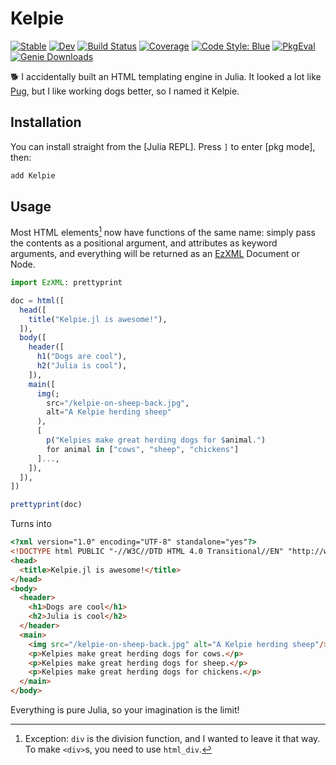 # Kelpie

[![Stable](https://img.shields.io/badge/docs-stable-blue.svg)](https://MillironX.github.io/Kelpie.jl/stable)
[![Dev](https://img.shields.io/badge/docs-dev-blue.svg)](https://MillironX.github.io/Kelpie.jl/dev)
[![Build Status](https://github.com/MillironX/Kelpie.jl/actions/workflows/CI.yml/badge.svg?branch=master)](https://github.com/MillironX/Kelpie.jl/actions/workflows/CI.yml?query=branch%3Amaster)
[![Coverage](https://codecov.io/gh/MillironX/Kelpie.jl/branch/master/graph/badge.svg)](https://codecov.io/gh/MillironX/Kelpie.jl)
[![Code Style: Blue](https://img.shields.io/badge/code%20style-blue-4495d1.svg)](https://github.com/invenia/BlueStyle)
[![PkgEval](https://JuliaCI.github.io/NanosoldierReports/pkgeval_badges/K/Kelpie.svg)](https://JuliaCI.github.io/NanosoldierReports/pkgeval_badges/report.html)
[![Genie Downloads](https://shields.io/endpoint?url=https://pkgs.genieframework.com/api/v1/badge/Kelpie)](https://pkgs.genieframework.com?packages=Kelpie)

:dog2: I accidentally built an HTML templating engine in Julia. It looked a lot
like [Pug](https://pugjs.org), but I like working dogs better, so I named it
Kelpie.

## Installation

You can install straight from the [Julia REPL]. Press `]` to enter [pkg mode],
then:

```julia
add Kelpie
```

## Usage

Most HTML elements[^1] now have functions of the same name: simply pass the contents
as a positional argument, and attributes as keyword arguments, and everything
will be returned as an [EzXML](https://github.com/JuliaIO/EzXML.jl) Document or
Node.

```julia
import EzXML: prettyprint

doc = html([
  head([
    title("Kelpie.jl is awesome!"),
  ]),
  body([
    header([
      h1("Dogs are cool"),
      h2("Julia is cool"),
    ]),
    main([
      img(;
        src="/kelpie-on-sheep-back.jpg",
        alt="A Kelpie herding sheep"
      ),
      [
        p("Kelpies make great herding dogs for $animal.")
        for animal in ["cows", "sheep", "chickens"]
      ]...,
    ]),
  ]),
])

prettyprint(doc)
```

Turns into

```html
<?xml version="1.0" encoding="UTF-8" standalone="yes"?>
<!DOCTYPE html PUBLIC "-//W3C//DTD HTML 4.0 Transitional//EN" "http://www.w3.org/TR/REC-html40/loose.dtd">
<head>
  <title>Kelpie.jl is awesome!</title>
</head>
<body>
  <header>
    <h1>Dogs are cool</h1>
    <h2>Julia is cool</h2>
  </header>
  <main>
    <img src="/kelpie-on-sheep-back.jpg" alt="A Kelpie herding sheep"/>
    <p>Kelpies make great herding dogs for cows.</p>
    <p>Kelpies make great herding dogs for sheep.</p>
    <p>Kelpies make great herding dogs for chickens.</p>
  </main>
</body>
```

Everything is pure Julia, so your imagination is the limit!

[^1]: Exception: `div` is the division function, and I wanted to leave it that
    way. To make `<div>`s, you need to use `html_div`.
